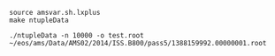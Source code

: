     source amsvar.sh.lxplus
    make ntupleData

    ./ntupleData -n 10000 -o test.root ~/eos/ams/Data/AMS02/2014/ISS.B800/pass5/1388159992.00000001.root
